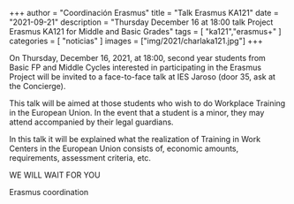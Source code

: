 +++
author = "Coordinación Erasmus"
title = "Talk Erasmus KA121"
date = "2021-09-21"
description = "Thursday December 16 at 18:00 talk Project Erasmus KA121 for Middle and Basic Grades"
tags = [
    "ka121","erasmus+"
]
categories = [
    "noticias"
]
images  = ["img/2021/charlaka121.jpg"]
+++

On Thursday, December 16, 2021, at 18:00, second year students from Basic FP and Middle Cycles interested in participating in the Erasmus Project will be invited to a face-to-face talk at IES Jaroso (door 35, ask at the Concierge).

This talk will be aimed at those students who wish to do Workplace Training in the European Union. In the event that a student is a minor, they may attend accompanied by their legal guardians.

In this talk it will be explained what the realization of Training in Work Centers in the European Union consists of, economic amounts, requirements, assessment criteria, etc.


WE WILL WAIT FOR YOU

Erasmus coordination

